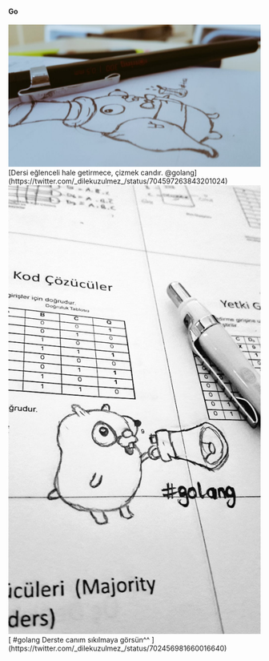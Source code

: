 
#### Go

<img src="go.jpeg"/>
[Dersi eğlenceli hale getirmece, çizmek candır. @golang](https://twitter.com/_dilekuzulmez_/status/704597263843201024)

<img src="goO.jpeg"/>
[ #golang Derste canım sıkılmaya görsün^^ ](https://twitter.com/_dilekuzulmez_/status/702456981660016640)
